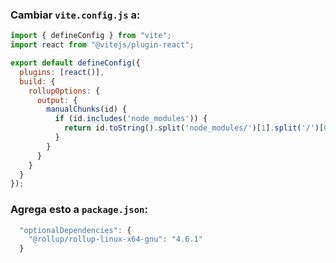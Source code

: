 ### Cambiar `vite.config.js` a:

```js
import { defineConfig } from "vite";
import react from "@vitejs/plugin-react";

export default defineConfig({
  plugins: [react()],
  build: {
    rollupOptions: {
      output: {
        manualChunks(id) {
          if (id.includes('node_modules')) {
            return id.toString().split('node_modules/')[1].split('/')[0].toString();
          }
        }
      }
    }
  }
});
```

### Agrega esto a `package.json`:

```js
  "optionalDependencies": {
    "@rollup/rollup-linux-x64-gnu": "4.6.1"
  }
```